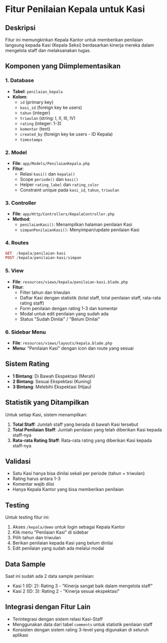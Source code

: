 # Fitur Penilaian Kepala untuk Kasi

## Deskripsi
Fitur ini memungkinkan Kepala Kantor untuk memberikan penilaian langsung kepada Kasi (Kepala Seksi) berdasarkan kinerja mereka dalam mengelola staff dan melaksanakan tugas.

## Komponen yang Diimplementasikan

### 1. Database
- **Tabel**: `penilaian_kepala`
- **Kolom**:
  - `id` (primary key)
  - `kasi_id` (foreign key ke users)
  - `tahun` (integer)
  - `triwulan` (string: I, II, III, IV)
  - `rating` (integer: 1-3)
  - `komentar` (text)
  - `created_by` (foreign key ke users - ID Kepala)
  - `timestamps`

### 2. Model
- **File**: `app/Models/PenilaianKepala.php`
- **Fitur**:
  - Relasi `kasi()` dan `kepala()`
  - Scope `periode()` dan `kasi()`
  - Helper `rating_label` dan `rating_color`
  - Constraint unique pada `kasi_id`, `tahun`, `triwulan`

### 3. Controller
- **File**: `app/Http/Controllers/KepalaController.php`
- **Method**:
  - `penilaianKasi()`: Menampilkan halaman penilaian Kasi
  - `simpanPenilaianKasi()`: Menyimpan/update penilaian Kasi

### 4. Routes
```php
GET  /kepala/penilaian-kasi
POST /kepala/penilaian-kasi/simpan
```

### 5. View
- **File**: `resources/views/kepala/penilaian-kasi.blade.php`
- **Fitur**:
  - Filter tahun dan triwulan
  - Daftar Kasi dengan statistik (total staff, total penilaian staff, rata-rata rating staff)
  - Form penilaian dengan rating 1-3 dan komentar
  - Modal untuk edit penilaian yang sudah ada
  - Status "Sudah Dinilai" / "Belum Dinilai"

### 6. Sidebar Menu
- **File**: `resources/views/layouts/kepala.blade.php`
- **Menu**: "Penilaian Kasi" dengan icon dan route yang sesuai

## Sistem Rating
- **1 Bintang**: Di Bawah Ekspektasi (Merah)
- **2 Bintang**: Sesuai Ekspektasi (Kuning)
- **3 Bintang**: Melebihi Ekspektasi (Hijau)

## Statistik yang Ditampilkan
Untuk setiap Kasi, sistem menampilkan:
1. **Total Staff**: Jumlah staff yang berada di bawah Kasi tersebut
2. **Total Penilaian Staff**: Jumlah penilaian yang telah diberikan Kasi kepada staff-nya
3. **Rata-rata Rating Staff**: Rata-rata rating yang diberikan Kasi kepada staff-nya

## Validasi
- Satu Kasi hanya bisa dinilai sekali per periode (tahun + triwulan)
- Rating harus antara 1-3
- Komentar wajib diisi
- Hanya Kepala Kantor yang bisa memberikan penilaian

## Testing
Untuk testing fitur ini:
1. Akses `/kepala/demo` untuk login sebagai Kepala Kantor
2. Klik menu "Penilaian Kasi" di sidebar
3. Pilih tahun dan triwulan
4. Berikan penilaian kepada Kasi yang belum dinilai
5. Edit penilaian yang sudah ada melalui modal

## Data Sample
Saat ini sudah ada 2 data sample penilaian:
- Kasi 1 (ID: 2): Rating 3 - "Kinerja sangat baik dalam mengelola staff"
- Kasi 2 (ID: 3): Rating 2 - "Kinerja sesuai ekspektasi"

## Integrasi dengan Fitur Lain
- Terintegrasi dengan sistem relasi Kasi-Staff
- Menggunakan data dari tabel `comments` untuk statistik penilaian staff
- Konsisten dengan sistem rating 3-level yang digunakan di seluruh aplikasi 